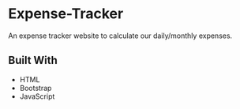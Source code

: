 # Expense-Tracker
An expense tracker website to calculate our daily/monthly expenses.
## Built With
- HTML
- Bootstrap
- JavaScript
